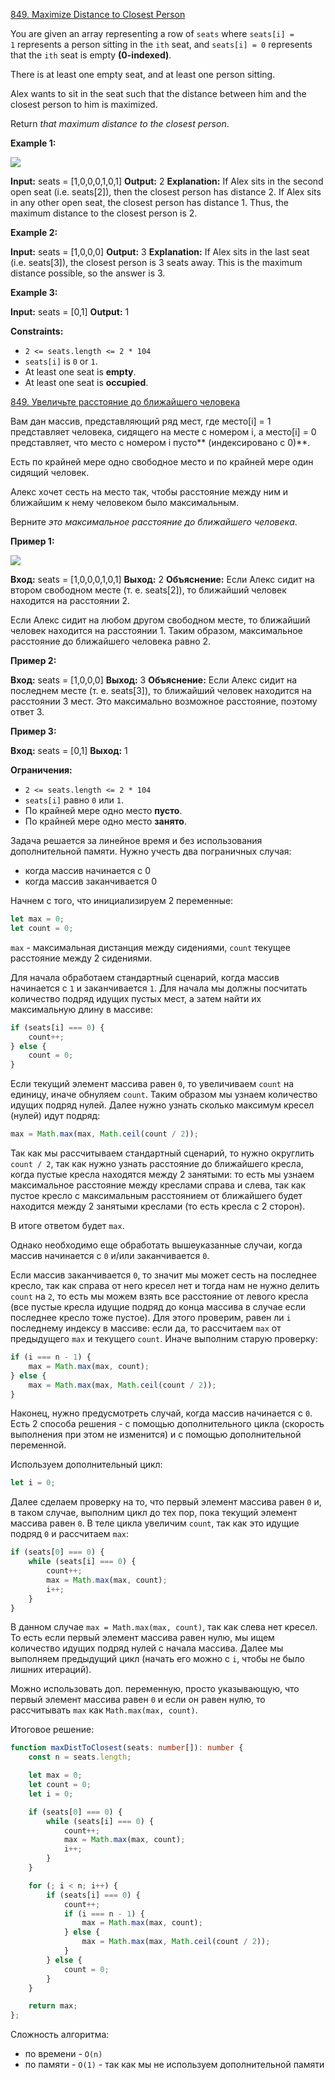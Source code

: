 [849. Maximize Distance to Closest Person](https://leetcode.com/problems/maximize-distance-to-closest-person/)

You are given an array representing a row of `seats` where `seats[i] = 1` represents a person sitting in the `ith` seat, and `seats[i] = 0` represents that the `ith` seat is empty **(0-indexed)**.

There is at least one empty seat, and at least one person sitting.

Alex wants to sit in the seat such that the distance between him and the closest person to him is maximized. 

Return _that maximum distance to the closest person_.

**Example 1:**

![](https://assets.leetcode.com/uploads/2020/09/10/distance.jpg)

**Input:** seats = [1,0,0,0,1,0,1]
**Output:** 2
**Explanation:** 
If Alex sits in the second open seat (i.e. seats[2]), then the closest person has distance 2.
If Alex sits in any other open seat, the closest person has distance 1.
Thus, the maximum distance to the closest person is 2.

**Example 2:**

**Input:** seats = [1,0,0,0]
**Output:** 3
**Explanation:** 
If Alex sits in the last seat (i.e. seats[3]), the closest person is 3 seats away.
This is the maximum distance possible, so the answer is 3.

**Example 3:**

**Input:** seats = [0,1]
**Output:** 1

**Constraints:**

- `2 <= seats.length <= 2 * 104`
- `seats[i]` is `0` or `1`.
- At least one seat is **empty**.
- At least one seat is **occupied**.


[849. Увеличьте расстояние до ближайшего человека](https://leetcode.com/problems/maximize-distance-to-closest-person/)

Вам дан массив, представляющий ряд мест, где место[i] = 1 представляет человека, сидящего на месте с номером i, а место[i] = 0 представляет, что место с номером i пусто** (индексировано с 0)**.

Есть по крайней мере одно свободное место и по крайней мере один сидящий человек.

Алекс хочет сесть на место так, чтобы расстояние между ним и ближайшим к нему человеком было максимальным.

Верните _это максимальное расстояние до ближайшего человека_.

**Пример 1:**

![](https://assets.leetcode.com/uploads/2020/09/10/distance.jpg)

**Вход:** seats = [1,0,0,0,1,0,1]
**Выход:** 2
**Объяснение:**
Если Алекс сидит на втором свободном месте (т. е. seats[2]), то ближайший человек находится на расстоянии 2.

Если Алекс сидит на любом другом свободном месте, то ближайший человек находится на расстоянии 1.
Таким образом, максимальное расстояние до ближайшего человека равно 2.

**Пример 2:**

**Вход:** seats = [1,0,0,0]
**Выход:** 3
**Объяснение:**
Если Алекс сидит на последнем месте (т. е. seats[3]), то ближайший человек находится на расстоянии 3 мест.
Это максимально возможное расстояние, поэтому ответ 3.

**Пример 3:**

**Вход:** seats = [0,1]
**Выход:** 1

**Ограничения:**

- `2 <= seats.length <= 2 * 104`
- `seats[i]` равно `0` или `1`.
- По крайней мере одно место **пусто**.
- По крайней мере одно место **занято**.

Задача решается за линейное время и без использования дополнительной памяти. Нужно учесть два пограничных случая:
- когда массив начинается с 0
- когда массив заканчивается 0

Начнем с того, что инициализируем 2 переменные:

```typescript
let max = 0;
let count = 0;
```

`max` - максимальная дистанция между сидениями, `count` текущее расстояние между 2 сидениями. 

Для начала обработаем стандартный сценарий, когда массив начинается с `1` и заканчивается `1`. Для начала мы должны посчитать количество подряд идущих пустых мест, а затем найти их максимальную длину в массиве:

```typescript
if (seats[i] === 0) {
	count++;
} else {
	count = 0;
}
```

Если текущий элемент массива равен `0`, то увеличиваем `count` на единицу, иначе обнуляем `count`. Таким образом мы узнаем количество идущих подряд нулей. Далее нужно узнать сколько максимум кресел (нулей) идут подряд:

```typescript
max = Math.max(max, Math.ceil(count / 2));
```

Так как мы рассчитываем стандартный сценарий, то нужно округлить `count / 2`, так как нужно узнать расстояние до ближайшего кресла, когда пустые кресла находятся между 2 занятыми: то есть мы узнаем максимальное расстояние между креслами справа и слева, так как пустое кресло с максимальным расстоянием от ближайшего будет находится между 2 занятыми креслами (то есть кресла с 2 сторон).

В итоге ответом будет `max`. 

Однако необходимо еще обработать вышеуказанные случаи, когда массив начинается с `0` и/или заканчивается `0`. 

Если массив заканчивается `0`, то значит мы может сесть на последнее кресло, так как справа от него кресел нет и тогда нам не нужно делить `count` на `2`, то есть мы можем взять все расстояние от левого кресла (все пустые кресла идущие подряд до конца массива в случае если последнее кресло тоже пустое). Для этого проверим, равен ли  `i` последнему индексу в массиве: если да, то рассчитаем `max` от предыдущего `max` и текущего `count`. Иначе выполним старую проверку:

```typescript
if (i === n - 1) {
	max = Math.max(max, count);
} else {
	max = Math.max(max, Math.ceil(count / 2));
}
```

Наконец, нужно предусмотреть случай, когда массив начинается с `0`. Есть 2 способа решения - с помощью дополнительного цикла (скорость выполнения при этом не изменится) и с помощью дополнительной переменной.

Используем дополнительный цикл: 

```typescript
let i = 0;
```

Далее сделаем проверку на то, что первый элемент массива равен `0` и, в таком случае, выполним цикл до тех пор, пока текущий элемент массива равен `0`. В теле цикла увеличим `count`, так как это идущие подряд `0` и рассчитаем `max`:

```typescript
if (seats[0] === 0) {
	while (seats[i] === 0) {
		count++;
		max = Math.max(max, count);
		i++;
	}
}
```

В данном случае `max = Math.max(max, count)`, так как слева нет кресел. То есть если первый элемент массива равен нулю, мы ищем количество идущих подряд нулей с начала массива. Далее мы выполняем предыдущий цикл (начать его можно с `i`, чтобы не было лишних итераций).

Можно использовать доп. переменную, просто указывающую, что первый элемент массива равен `0` и если он равен нулю, то рассчитывать `max` как `Math.max(max, count)`.

Итоговое решение:

```typescript
function maxDistToClosest(seats: number[]): number {
    const n = seats.length;

    let max = 0;
    let count = 0;
    let i = 0;

    if (seats[0] === 0) {
        while (seats[i] === 0) {
            count++;
            max = Math.max(max, count);
            i++;
        }
    }

    for (; i < n; i++) {
        if (seats[i] === 0) {
            count++;
            if (i === n - 1) {
                max = Math.max(max, count);
            } else {
                max = Math.max(max, Math.ceil(count / 2));
            }
        } else {
            count = 0;
        }
    }

    return max;
};
```

Сложность алгоритма:
- по времени - `O(n)`
- по памяти - `O(1)` - так как мы не используем дополнительной памяти